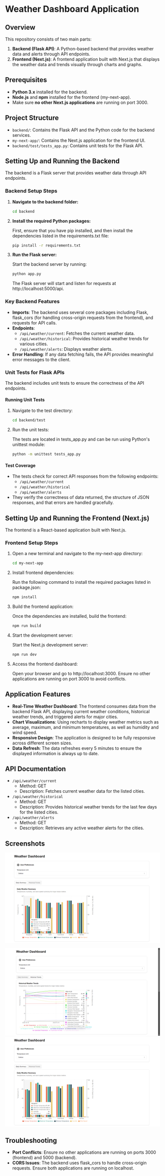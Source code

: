 # Weather Dashboard Application

## Overview

This repository consists of two main parts:

1. **Backend (Flask API)**: A Python-based backend that provides weather data and alerts through API endpoints.
2. **Frontend (Next.js)**: A frontend application built with Next.js that displays the weather data and trends visually through charts and graphs.

## Prerequisites

- **Python 3.x** installed for the backend.
- **Node.js** and **npm** installed for the frontend (my-next-app).
- Make sure **no other Next.js applications** are running on port 3000.

## Project Structure

- `backend/`: Contains the Flask API and the Python code for the backend services.
- `my-next-app/`: Contains the Next.js application for the frontend UI.
- `backend/test/tests_app.py`: Contains unit tests for the Flask API.

## Setting Up and Running the Backend

The backend is a Flask server that provides weather data through API endpoints.

### Backend Setup Steps

1. **Navigate to the backend folder:**

   ```bash
   cd backend
   ```

2. **Install the required Python packages:**

   First, ensure that you have pip installed, and then install the dependencies listed in the requirements.txt file:

   ```bash
   pip install -r requirements.txt
   ```

3. **Run the Flask server:**

   Start the backend server by running:

   ```bash
   python app.py
   ```

   The Flask server will start and listen for requests at http://localhost:5000/api.

### Key Backend Features

- **Imports**: The backend uses several core packages including Flask, flask_cors (for handling cross-origin requests from the frontend), and requests for API calls.
- **Endpoints**:
  - `/api/weather/current`: Fetches the current weather data.
  - `/api/weather/historical`: Provides historical weather trends for various cities.
  - `/api/weather/alerts`: Displays weather alerts.
- **Error Handling**: If any data fetching fails, the API provides meaningful error messages to the client.

### Unit Tests for Flask APIs

The backend includes unit tests to ensure the correctness of the API endpoints.

#### Running Unit Tests

1. Navigate to the test directory:

   ```bash
   cd backend/test
   ```

2. Run the unit tests:

   The tests are located in tests_app.py and can be run using Python's unittest module:

   ```bash
   python -m unittest tests_app.py
   ```

#### Test Coverage

- The tests check for correct API responses from the following endpoints:
  - `/api/weather/current`
  - `/api/weather/historical`
  - `/api/weather/alerts`
- They verify the correctness of data returned, the structure of JSON responses, and that errors are handled gracefully.

## Setting Up and Running the Frontend (Next.js)

The frontend is a React-based application built with Next.js.

### Frontend Setup Steps

1. Open a new terminal and navigate to the my-next-app directory:

   ```bash
   cd my-next-app
   ```

2. Install frontend dependencies:

   Run the following command to install the required packages listed in package.json:

   ```bash
   npm install
   ```

3. Build the frontend application:

   Once the dependencies are installed, build the frontend:

   ```bash
   npm run build
   ```

4. Start the development server:

   Start the Next.js development server:

   ```bash
   npm run dev
   ```

5. Access the frontend dashboard:

   Open your browser and go to http://localhost:3000. Ensure no other applications are running on port 3000 to avoid conflicts.

## Application Features

- **Real-Time Weather Dashboard**: The frontend consumes data from the backend Flask API, displaying current weather conditions, historical weather trends, and triggered alerts for major cities.
- **Chart Visualizations**: Using recharts to display weather metrics such as average, maximum, and minimum temperatures, as well as humidity and wind speed.
- **Responsive Design**: The application is designed to be fully responsive across different screen sizes.
- **Data Refresh**: The data refreshes every 5 minutes to ensure the displayed information is always up to date.

## API Documentation

- `/api/weather/current`
  - Method: GET
  - Description: Fetches current weather data for the listed cities.
- `/api/weather/historical`
  - Method: GET
  - Description: Provides historical weather trends for the last few days for the listed cities.
- `/api/weather/alerts`
  - Method: GET
  - Description: Retrieves any active weather alerts for the cities.

## Screenshots

![Weather Dashboard - Summary View](snapshoots/1.png)

![Weather Dashboard - Historical Trends](snapshoots/3.png)
![Weather Dashboard - Current conditions & alerts](snapshoots/1.png)

## Troubleshooting

- **Port Conflicts**: Ensure no other applications are running on ports 3000 (frontend) and 5000 (backend).
- **CORS Issues**: The backend uses flask_cors to handle cross-origin requests. Ensure both applications are running on localhost.
